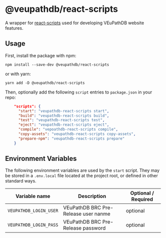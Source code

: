 # @veupathdb/react-scripts

A wrapper for [react-scripts](https://github.com/facebook/create-react-app/tree/master/packages/react-scripts) used for developing VEuPathDB website features.

## Usage

First, install the package with npm:

```
npm install --save-dev @veupathdb/react-scripts
```

or with yarn:

```
yarn add -D @veupathdb/react-scripts
```

Then, optionally add the following `script` entries to `package.json` in your repo:

```json
    "scripts": {
      "start": "veupathdb-react-scripts start",
      "build": "veupathdb-react-scripts build",
      "test": "veupathdb-react-scripts test",  
      "eject": "veupathdb-react-scripts eject",
      "compile": "vepoathdb-react-scripts compile",
      "copy-assets": "veupathdb-react-scripts copy-assets",
      "prepare-npm": "veupathdb-react-scripts prepare"
    }
```

## Environment Variables

The following environment variables are used by the `start` script. They may be
stored in a `.env.local` file located at the project root, or defined in other
standard ways.

| Variable name          | Description                          | Optional / Required |
| ---------------------- | ------------------------------------ | ------------------- |
| `VEUPATHDB_LOGIN_USER` | VEuPathDB BRC Pre-Release user nanme | optional            |
| `VEUPATHDB_LOGIN_PASS` | VEuPathDB BRC Pre-Release password   | optional            |
